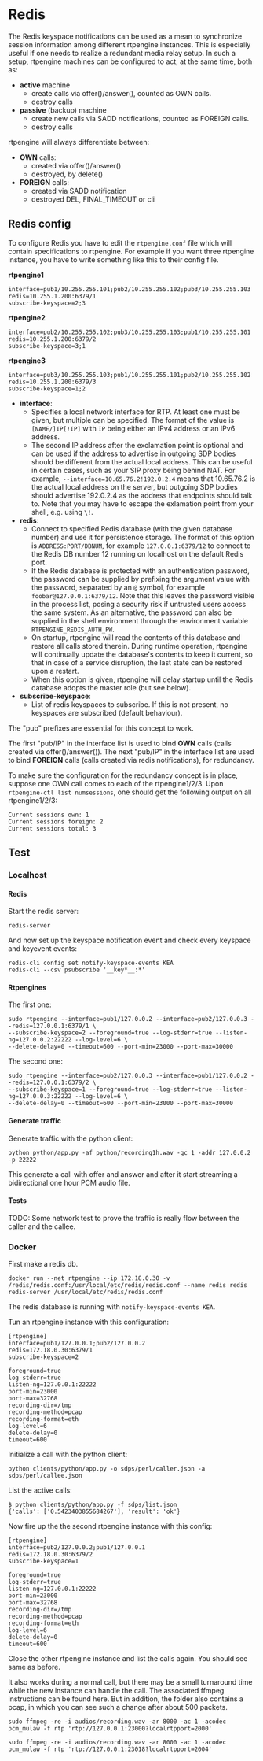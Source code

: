 # Redis

The Redis keyspace notifications can be used as a mean to synchronize session 
information among different rtpengine instances. This is especially useful if 
one needs to realize a redundant media relay setup. In such a setup, rtpengine 
machines can be configured to act, at the same time, both as:

- **active** machine 
  - create calls via offer()/answer(), counted as OWN calls.
  - destroy calls 
- **passive** (backup) machine
  - create new calls via SADD notifications, counted as FOREIGN calls.
  - destroy calls 

rtpengine will always differentiate between:

- **OWN** calls: 
  - created via offer()/answer()
  - destroyed, by delete() 
- **FOREIGN** calls: 
  - created via SADD notification
  - destroyed DEL, FINAL_TIMEOUT or cli

## Redis config

To configure Redis you have to edit the `rtpengine.conf` file which will 
contain specifications to rtpengine. For example if you want three rtpengine 
instance, you have to write something like this to their config file. 

**rtpengine1**

```
interface=pub1/10.255.255.101;pub2/10.255.255.102;pub3/10.255.255.103
redis=10.255.1.200:6379/1
subscribe-keyspace=2;3
```

**rtpengine2**

```
interface=pub2/10.255.255.102;pub3/10.255.255.103;pub1/10.255.255.101
redis=10.255.1.200:6379/2
subscribe-keyspace=3;1
```

**rtpengine3**

```
interface=pub3/10.255.255.103;pub1/10.255.255.101;pub2/10.255.255.102
redis=10.255.1.200:6379/3
subscribe-keyspace=1;2
```

- **interface**:
  - Specifies a local network interface for RTP. At least one must be given, but multiple 
  can be specified. The format of the value is `[NAME/]IP[!IP]` with `IP` being either an 
  IPv4 address or an IPv6 address.
  - The second IP address after the exclamation point is optional and can be used if the 
  address to advertise in outgoing SDP bodies should be different from the actual local 
  address. This can be useful in certain cases, such as your SIP proxy being behind NAT. 
  For example, `--interface=10.65.76.2!192.0.2.4` means that 10.65.76.2 is the actual local 
  address on the server, but outgoing SDP bodies should advertise 192.0.2.4 as the 
  address that endpoints should talk to. Note that you may have to escape the exlamation 
  point from your shell, e.g. using `\!`.
- **redis**:
  - Connect to specified Redis database (with the given database number) and use it for 
  persistence storage. The format of this option is `ADDRESS:PORT/DBNUM`, for example 
  `127.0.0.1:6379/12` to connect to the Redis DB number 12 running on localhost on the 
  default Redis port.
  - If the Redis database is protected with an authentication password, the password can 
  be supplied by prefixing the argument value with the password, separated by an `@` symbol, 
  for example `foobar@127.0.0.1:6379/12`. Note that this leaves the password visible in the 
  process list, posing a security risk if untrusted users access the same system. As an 
  alternative, the password can also be supplied in the shell environment through the 
  environment variable `RTPENGINE_REDIS_AUTH_PW`.
  - On startup, rtpengine will read the contents of this database and restore all calls 
  stored therein. During runtime operation, rtpengine will continually update the database's 
  contents to keep it current, so that in case of a service disruption, the last state 
  can be restored upon a restart.
  - When this option is given, rtpengine will delay startup until the Redis database adopts 
  the master role (but see below).
- **subscribe-keyspace**:
  - List of redis keyspaces to subscribe. If this is not present, no keyspaces are subscribed 
  (default behaviour).

The "pub" prefixes are essential for this concept to work.

The first "pub/IP" in the interface list is used to bind **OWN** calls (calls created via 
offer()/answer()). The next "pub/IP" in the interface list are used to bind **FOREIGN** calls 
(calls created via redis notifications), for redundancy.

To make sure the configuration for the redundancy concept is in place, suppose one OWN call 
comes to each of the rtpengine1/2/3. Upon `rtpengine-ctl list numsessions`, one should get the 
following output on all rtpengine1/2/3:

```
Current sessions own: 1
Current sessions foreign: 2
Current sessions total: 3
```

## Test

### Localhost
#### Redis 

Start the redis server: 

```
redis-server
```

And now set up the keyspace notification event and check every keyspace and keyevent events: 

```
redis-cli config set notify-keyspace-events KEA
redis-cli --csv psubscribe '__key*__:*'
```

#### Rtpengines 

The first one: 

```
sudo rtpengine --interface=pub1/127.0.0.2 --interface=pub2/127.0.0.3 --redis=127.0.0.1:6379/1 \
--subscribe-keyspace=2 --foreground=true --log-stderr=true --listen-ng=127.0.0.2:22222 --log-level=6 \
--delete-delay=0 --timeout=600 --port-min=23000 --port-max=30000
```

The second one:

```
sudo rtpengine --interface=pub2/127.0.0.3 --interface=pub1/127.0.0.2 --redis=127.0.0.1:6379/2 \
--subscribe-keyspace=1 --foreground=true --log-stderr=true --listen-ng=127.0.0.3:22222 --log-level=6 \
--delete-delay=0 --timeout=600 --port-min=23000 --port-max=30000
```

#### Generate traffic

Generate traffic with the python client: 

```
python python/app.py -af python/recording1h.wav -gc 1 -addr 127.0.0.2 -p 22222 
```

This generate a call with offer and answer and after it start streaming a bidirectional one hour
PCM audio file. 

#### Tests 

TODO: Some network test to prove the traffic is really flow between the caller and the callee.  

### Docker

First make a redis db.

```
docker run --net rtpengine --ip 172.18.0.30 -v /redis/redis.conf:/usr/local/etc/redis/redis.conf --name redis redis redis-server /usr/local/etc/redis/redis.conf
```

The redis database is running with `notify-keyspace-events KEA`. 

Tun an rtpengine instance with this configuration: 

```
[rtpengine]
interface=pub1/127.0.0.1;pub2/127.0.0.2
redis=172.18.0.30:6379/1
subscribe-keyspace=2

foreground=true
log-stderr=true
listen-ng=127.0.0.1:22222
port-min=23000
port-max=32768
recording-dir=/tmp
recording-method=pcap
recording-format=eth
log-level=6
delete-delay=0
timeout=600
```

Initialize a call with the python client: 

```
python clients/python/app.py -o sdps/perl/caller.json -a sdps/perl/callee.json
```

List the active calls: 

```
$ python clients/python/app.py -f sdps/list.json
{'calls': ['0.5423403855684267'], 'result': 'ok'}
```

Now fire up the the second rtpengine instance with this config: 

```
[rtpengine]
interface=pub2/127.0.0.2;pub1/127.0.0.1
redis=172.18.0.30:6379/2
subscribe-keyspace=1

foreground=true
log-stderr=true
listen-ng=127.0.0.1:22222
port-min=23000
port-max=32768
recording-dir=/tmp
recording-method=pcap
recording-format=eth
log-level=6
delete-delay=0
timeout=600
```

Close the other rtpengine instance and list the calls again. You should 
see same as before. 

It also works during a normal call, but there may be a small turnaround 
time while the new instance can handle the call. The associated ffmpeg 
instructions can be found here. But in addition, the folder also contains 
a pcap, in which you can see such a change after about 500 packets.

```
sudo ffmpeg -re -i audios/recording.wav -ar 8000 -ac 1 -acodec pcm_mulaw -f rtp 'rtp://127.0.0.1:23000?localrtpport=2000'

sudo ffmpeg -re -i audios/recording.wav -ar 8000 -ac 1 -acodec pcm_mulaw -f rtp 'rtp://127.0.0.1:23018?localrtpport=2004'
```